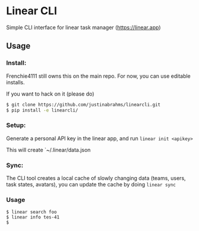 # Linear CLI

Simple CLI interface for linear task manager (https://linear.app)


## Usage

### Install:
Frenchie4111 still owns this on the main repo. For now, you can use editable installs.

If you want to hack on it (please do)

```sh
$ git clone https://github.com/justinabrahms/linearcli.git
$ pip install -e linearcli/
```
### Setup:

Generate a personal API key in the linear app, and run `linear init <apikey>`

This will create `~/.linear/data.json

### Sync:

The CLI tool creates a local cache of slowly changing data (teams, users,
task states, avatars), you can update the cache by doing `linear sync`

### Usage

```
$ linear search foo
$ linear info tes-41
$
```
